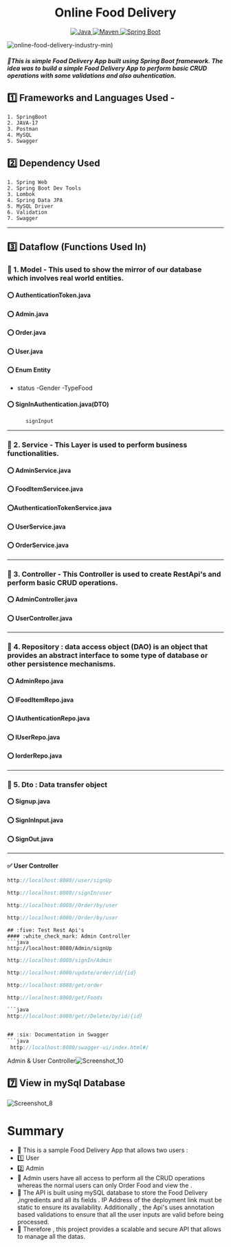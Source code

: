 # <h1 align = "center"> Online Food Delivery </h1>
<p align="center">
<a href="Java url">
    <img alt="Java" src="https://img.shields.io/badge/Java->=8-darkblue.svg" />
</a>
<a href="Maven url" >
    <img alt="Maven" src="https://img.shields.io/badge/maven-3.1.3-brightgreen.svg" />
</a>
<a href="Spring Boot url" >
    <img alt="Spring Boot" src="https://img.shields.io/badge/Spring Boot-3.0.6-brightgreen.svg" />
</a>
</p>  

![online-food-delivery-industry-min](https://www.google.com/url?sa=i&url=https%3A%2F%2Fblog.ipleaders.in%2Fimpact-food-delivery-apps-small-scale-restaurants-india%2F&psig=AOvVaw0lsyoPB_1UmBFgM_2UdfBe&ust=1702921135325000&source=images&cd=vfe&opi=89978449&ved=0CBIQjRxqFwoTCOjhpLyEl4MDFQAAAAAdAAAAABAD))
   
   ##### 🔸This is simple Food Delivery App built using Spring Boot framework. The idea was to build  a simple Food Delivery App to perform basic CRUD operations                  with some validations and also auhentication.
## :one: Frameworks and Languages Used -
    1. SpringBoot
    2. JAVA-17
    3. Postman
    4. MySQL
    5. Swagger
    
## :two: Dependency Used
    1. Spring Web
    2. Spring Boot Dev Tools
    3. Lombok
    4. Spring Data JPA
    5. MySQL Driver
    6. Validation
    7. Swagger
-----------------------------------------------------------------------------------------------------------------------------------------------------------------------
## :three: Dataflow (Functions Used In)
### :white_flower: 1. Model - This used to show the mirror of our database which involves real world entities.
#### :o: AuthenticationToken.java
#### :o: Admin.java
#### :o: Order.java
#### :o: User.java
#### :o: Enum Entity
 - status
     -Gender
     -TypeFood
#### :o: SignInAuthentication.java(DTO)
          signInput

-----------------------------------------------------------------------------------------------------------------------------------------------------------------------

### :white_flower: 2. Service - This Layer is used to perform business functionalities.
#### :o: AdminService.java
#### :o: FoodItemServicee.java
#### :o:AuthenticationTokenService.java
#### :o: UserService.java
#### :o: OrderService.java


----------------------------------------------------------------------------------------------------------------------------------------------------

### :white_flower: 3. Controller - This Controller is used to create RestApi's and perform basic CRUD operations.
#### :o: AdminController.java
#### :o: UserController.java

-----------------------------------------------------------------------------------------------------------------------------------------------------------------------
### :white_flower: 4. Repository : data access object (DAO) is an object that provides an abstract interface to some type of database or other persistence mechanisms.
#### :o: AdminRepo.java
#### :o: IFoodItemRepo.java
#### :o: IAuthenticationRepo.java
#### :o: IUserRepo.java
#### :o: IorderRepo.java


-------------------------------------------------------------------------------------------------------------------------------------------------------
### :white_flower: 5. Dto : Data transfer object
#### :o: Signup.java
#### :o: SignInInput.java
#### :o: SignOut.java
-------------------------------------------------------------------------------------------------------------------------------------------------------

#### :white_check_mark: User Controller

```java
http://localhost:8080//user/signUp
```
```java
http://localhost:8080//signIn/user
```
```java
http://localhost:8080//Order/by/user
```
```java
http://localhost:8080//Order/by/user
```
```
## :five: Test Rest Api's
#### :white_check_mark: Admin Controller
```java
http://localhost:8080/Admin/signUp
```

```java
http://localhost:8080/signIn/Admin
```

```java
http://localhost:8080/update/order/id/{id}
```

```java
http://localhost:8080/get/order
```
```java
http://localhost:8080/get/Foods

```java
http://localhost:8080/get//Delete/by/id/{id}


## :six: Documentation in Swagger
```java
 http://localhost:8080/swagger-ui/index.html#/
```
Admin & User Controller![Screenshot_10](https://github.com/DeepakKDEV/FoodDelivery/assets/142679882/399bebb1-d5c0-43eb-8929-0e246b7c3337)


## :seven: View in mySql Database

![Screenshot_8](https://github.com/DeepakKDEV/FoodDelivery/assets/142679882/c48a3e77-abeb-4fbd-a5ae-5ad440fd3254)





#  Summary
- :small_orange_diamond:  This is a sample Food Delivery App that allows two users :
- :one: User
- :two: Admin
- :small_orange_diamond: Admin users have all access to perform all the CRUD operations whereas the normal users can only Order Food and view the .
-  :small_orange_diamond: The API is built using mySQL database to store the Food Delivery ,ingredients and all its fields . IP Address of the deployment link must be static to ensure its availability. Additionally , the Api's uses annotation based validations to ensure that all the user inputs are valid before being processed.
-  :small_orange_diamond: Therefore , this project provides a scalable and secure API that allows to manage all the datas.

             
